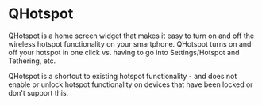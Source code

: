 QHotspot
========
QHotspot is a home screen widget that makes it easy to turn on and off the wireless hotspot functionality on your smartphone. QHotspot turns on and off your hotspot in one click vs. having to go into Settings/Hotspot and Tethering, etc.

QHotspot is a shortcut to existing hotspot functionality - and does not enable or unlock hotspot functionality on devices that have been locked or don't support this.
